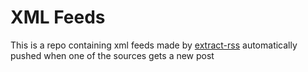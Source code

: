 # XML Feeds

This is a repo containing xml feeds made by [extract-rss](https://github.com/NoamZeise/extract-rss) automatically pushed when one of the sources gets a new post
